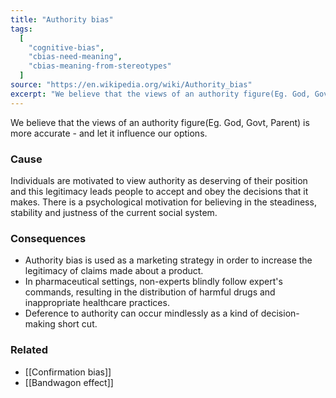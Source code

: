 ```yaml
---
title: "Authority bias"
tags:
  [
    "cognitive-bias",
    "cbias-need-meaning",
    "cbias-meaning-from-stereotypes"
  ]
source: "https://en.wikipedia.org/wiki/Authority_bias"
excerpt: "We believe that the views of an authority figure(Eg. God, Govt, Parent) is more accurate - and let it influence our options."
---
```


We believe that the views of an authority figure(Eg. God, Govt, Parent) is more accurate - and let it influence our options.

### Cause

 Individuals are motivated to view authority as deserving of their position and this legitimacy leads people to accept and obey the decisions that it makes. There is a psychological motivation for believing in the steadiness, stability and justness of the current social system.

### Consequences

- Authority bias is used as a marketing strategy in order to increase the legitimacy of claims made about a product.
- In pharmaceutical settings, non-experts blindly follow expert's commands, resulting in the distribution of harmful drugs and inappropriate healthcare practices.
-  Deference to authority can occur mindlessly as a kind of decision-making short cut.

### Related

- [[Confirmation bias]]
- [[Bandwagon effect]]